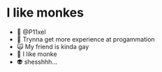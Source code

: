 # I like monkes
- 🥶 @P11xel
- 💩 Trynna get more experience at progammation
- 🙀 My friend is kinda gay
- 🦧 I like monke
- 👽 shesshhh...

<!---
P11xel/P11xel is a ✨ special ✨ repository because its `README.md` (this file) appears on your GitHub profile.
You can click the Preview link to take a look at your changes.
--->
